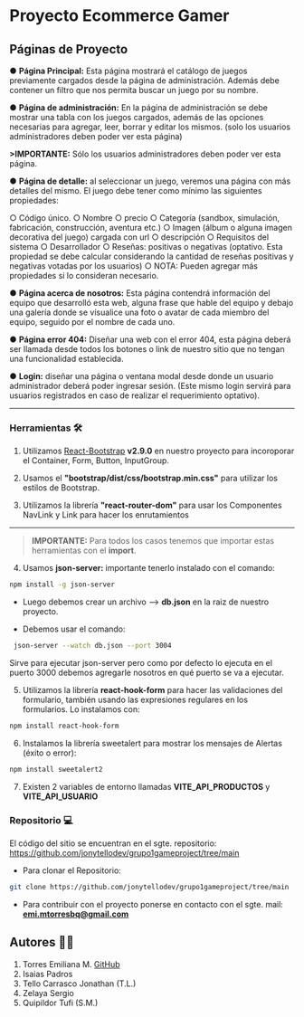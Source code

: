 # Proyecto Ecommerce Gamer

## Páginas de Proyecto

● **Página Principal:** Esta página mostrará el catálogo de juegos previamente cargados desde la página de administración. Además debe contener un filtro que nos permita buscar un juego por su nombre.

● **Página de administración:** En la página de administración se debe mostrar una tabla con los juegos cargados, además de las opciones necesarias para agregar, leer, borrar y editar los mismos. (solo los usuarios administradores deben poder ver esta página)

**>IMPORTANTE:** Sólo los usuarios administradores deben poder ver esta página.

● **Página de detalle:** al seleccionar un juego, veremos una página con más detalles del mismo. El juego debe tener como mínimo las siguientes propiedades:

○ Código único.
○ Nombre
○ precio
○ Categoría (sandbox, simulación, fabricación, construcción, aventura etc.)
○ Imagen (álbum o alguna imagen decorativa del juego) cargada con url ○ descripción
○ Requisitos del sistema
○ Desarrollador
○ Reseñas: positivas o negativas (optativo. Esta propiedad se debe calcular considerando la cantidad de reseñas positivas y negativas votadas por los usuarios)
○ NOTA: Pueden agregar más propiedades si lo consideran necesario.

● **Página acerca de nosotros:** Esta página contendrá información del equipo que desarrolló esta web, alguna frase que hable del equipo y debajo una galería donde se visualice una foto o avatar de cada miembro del equipo, seguido por el nombre de cada uno.

● **Página error 404:** Diseñar una web con el error 404, esta página deberá ser llamada desde todos los botones o link de nuestro sitio que no tengan una funcionalidad establecida.

● **Login:** diseñar una página o ventana modal desde donde un usuario administrador deberá poder ingresar sesión. (Este mismo login servirá para usuarios registrados en caso de realizar el requerimiento optativo).

---

### Herramientas 🛠️

1. Utilizamos [React-Bootstrap](https://react-bootstrap.netlify.app/) **v2.9.0** en nuestro proyecto para incoroporar el Container, Form, Button, InputGroup.

2. Usamos el **"bootstrap/dist/css/bootstrap.min.css"** para utilizar los estilos de Bootstrap.

3. Utilizamos la librería **"react-router-dom"** para usar los Componentes NavLink y Link para hacer los enrutamientos

---

> **IMPORTANTE:** Para todos los casos tenemos que importar estas herramientas con el **import**.

4. Usamos **json-server:** importante tenerlo instalado con el comando:

```bash
npm install -g json-server
```

- Luego debemos crear un archivo --> **db.json** en la raiz de nuestro proyecto.

- Debemos usar el comando:

```bash
 json-server --watch db.json --port 3004
```

Sirve para ejecutar json-server pero como por defecto lo ejecuta en el puerto 3000 debemos agregarle nosotros en qué puerto se va a ejecutar.

5. Utilizamos la librería **react-hook-form** para hacer las validaciones del formulario, también usando las expresiones regulares en los formularios. Lo instalamos con:

```bash
npm install react-hook-form
```

6. Instalamos la librería sweetalert para mostrar los mensajes de Alertas (éxito o error):

```bash
npm install sweetalert2
```

7. Existen 2 variables de entorno llamadas **VITE_API_PRODUCTOS** y **VITE_API_USUARIO**

### Repositorio 💻

El código del sitio se encuentran en el sgte. repositorio:
https://github.com/jonytellodev/grupo1gameproject/tree/main

- Para clonar el Repositorio:

```bash
git clone https://github.com/jonytellodev/grupo1gameproject/tree/main
```

- Para contribuir con el proyecto ponerse en contacto con el sgte. mail: **emi.mtorresbq@gmail.com**

## Autores 👩‍🏫

1. Torres Emiliana M. [GitHub](https://github.com/EmiTorres93)
2. Isaias Padros
3. Tello Carrasco Jonathan (T.L.)
4. Zelaya Sergio
5. Quipildor Tufi (S.M.)
